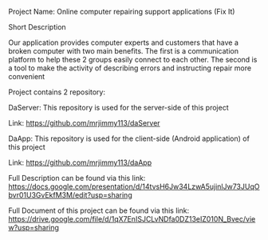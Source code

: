 Project Name: Online computer repairing support applications (Fix It)

Short Description

Our application provides computer experts and customers that have a broken computer with two main benefits. The first is a communication platform to help these 2 groups easily connect to each other. The second is a tool to make the activity of describing errors and instructing repair more convenient

Project contains 2 repository:

DaServer: This repository is used for the server-side of this project

Link: https://github.com/mrjimmy113/daServer

DaApp: This repository is used for the client-side (Android application) of this project

Link: https://github.com/mrjimmy113/daApp

Full Description can be found via this link: https://docs.google.com/presentation/d/14tvsH6Jw34LzwA5ujinlJw73JUqObvr01U3GvEkfM3M/edit?usp=sharing

Full Document of this project can be found via this link: https://drive.google.com/file/d/1qX7EnISJCLvNDfa0DZ13eIZ010N_Bvec/view?usp=sharing
